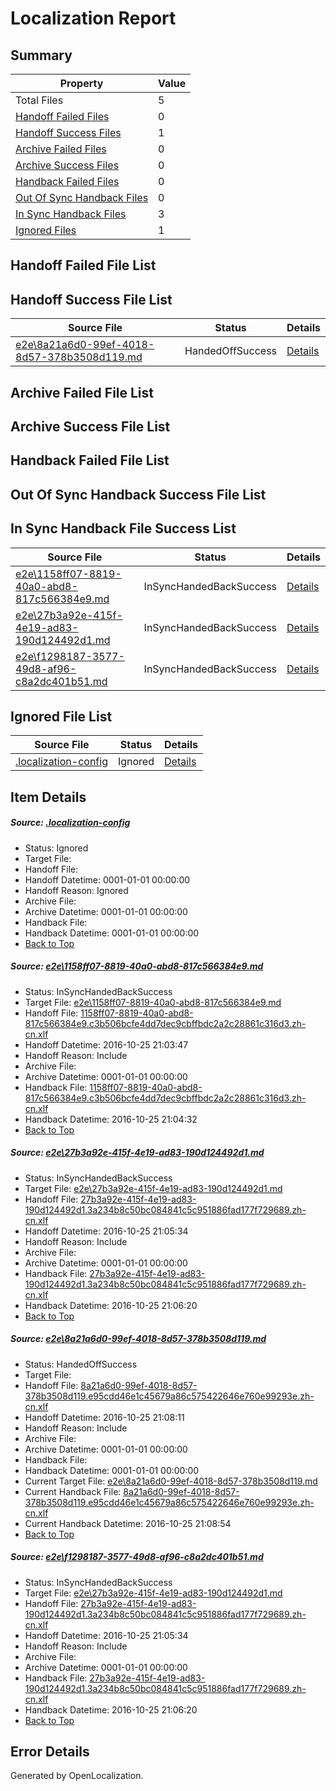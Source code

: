# <a name='report-top'></a> Localization Report

## Summary
 Property | Value 
 -------- | ----- 
 Total Files | 5
[ Handoff Failed Files ](#handoff-failed-list)| 0
[ Handoff Success Files ](#handoff-success-list)| 1
[ Archive Failed Files ](#archive-failed-list)| 0
[ Archive Success Files ](#archive-success-list)| 0
[ Handback Failed Files ](#handback-failed-list)| 0
[ Out Of Sync Handback Files ](#outofsync-handback-success-list)| 0
[ In Sync Handback Files ](#insync-handback-success-list)| 3
[ Ignored Files ](#ignored-list)| 1

## <a name='handoff-failed-list'></a> Handoff Failed File List

## <a name='handoff-success-list'></a> Handoff Success File List
 Source File | Status | Details 
 ----------- | ------ | ------- 
 [e2e\8a21a6d0-99ef-4018-8d57-378b3508d119.md](https://github.com/OpenLocalizationTestOrg/ol-test0/blob/89cb5f81b218f89873c1dce7a73ad9d31e4bf950/e2e/8a21a6d0-99ef-4018-8d57-378b3508d119.md) | HandedOffSuccess | [Details](#f2f695d9a3732a66b407f265f13fd838b242629c3)

## <a name='archive-failed-list'></a> Archive Failed File List

## <a name='archive-success-list'></a> Archive Success File List

## <a name='handback-failed-list'></a> Handback Failed File List

## <a name='outofsync-handback-success-list'></a> Out Of Sync Handback Success File List

## <a name='insync-handback-success-list'></a> In Sync Handback File Success List
 Source File | Status | Details 
 ----------- | ------ | ------- 
 [e2e\1158ff07-8819-40a0-abd8-817c566384e9.md](https://github.com/OpenLocalizationTestOrg/ol-test0/blob/b1a5bf94d0bc4d6f2c393bda24bfd93739d5dafe/e2e/1158ff07-8819-40a0-abd8-817c566384e9.md) | InSyncHandedBackSuccess | [Details](#248ef1e23af74a37297fae167a52e5b01c475e321)
 [e2e\27b3a92e-415f-4e19-ad83-190d124492d1.md](https://github.com/OpenLocalizationTestOrg/ol-test0/blob/a791b6ab89c680ea1032e61e65bab89b6bd0a5ea/e2e/27b3a92e-415f-4e19-ad83-190d124492d1.md) | InSyncHandedBackSuccess | [Details](#ae08aa06145cfb85922da9b635269ba274722e8e2)
 [e2e\f1298187-3577-49d8-af96-c8a2dc401b51.md](https://github.com/OpenLocalizationTestOrg/ol-test0/blob/89cb5f81b218f89873c1dce7a73ad9d31e4bf950/e2e/f1298187-3577-49d8-af96-c8a2dc401b51.md) | InSyncHandedBackSuccess | [Details](#ae08aa06145cfb85922da9b635269ba274722e8e4)

## <a name='ignored-list'></a> Ignored File List
 Source File | Status | Details 
 ----------- | ------ | ------- 
 [.localization-config](https://github.com/OpenLocalizationTestOrg/ol-test0/blob/89cb5f81b218f89873c1dce7a73ad9d31e4bf950/.localization-config) | Ignored | [Details](#c268a05ecaa7ec85942ed632c29928ee5bd6da8d0)

## Item Details
##### <a name='c268a05ecaa7ec85942ed632c29928ee5bd6da8d0'></a> Source: [.localization-config](https://github.com/OpenLocalizationTestOrg/ol-test0/blob/89cb5f81b218f89873c1dce7a73ad9d31e4bf950/.localization-config)
* Status: Ignored
* Target File: 
* Handoff File: 
* Handoff Datetime: 0001-01-01 00:00:00
* Handoff Reason: Ignored
* Archive File: 
* Archive Datetime: 0001-01-01 00:00:00
* Handback File: 
* Handback Datetime: 0001-01-01 00:00:00
* [Back to Top](#report-top)

##### <a name='248ef1e23af74a37297fae167a52e5b01c475e321'></a> Source: [e2e\1158ff07-8819-40a0-abd8-817c566384e9.md](https://github.com/OpenLocalizationTestOrg/ol-test0/blob/b1a5bf94d0bc4d6f2c393bda24bfd93739d5dafe/e2e/1158ff07-8819-40a0-abd8-817c566384e9.md)
* Status: InSyncHandedBackSuccess
* Target File: [e2e\1158ff07-8819-40a0-abd8-817c566384e9.md](https://github.com/OpenLocalizationTestOrg/ol-test0-zhcn/blob/062d6cd5e806b659b68536a4a369177434bda6dc/e2e/1158ff07-8819-40a0-abd8-817c566384e9.md)
* Handoff File: [1158ff07-8819-40a0-abd8-817c566384e9.c3b506bcfe4dd7dec9cbffbdc2a2c28861c316d3.zh-cn.xlf](https://github.com/OpenLocalizationTestOrg/ol-test0-handoff/blob/a0ab60e119aca647fc0c108b206e0c21184a63fd/ol-handoff/OpenLocalizationTestOrg/ol-test0-zhcn/shujia/ht/1158ff07-8819-40a0-abd8-817c566384e9.c3b506bcfe4dd7dec9cbffbdc2a2c28861c316d3.zh-cn.xlf)
* Handoff Datetime: 2016-10-25 21:03:47
* Handoff Reason: Include
* Archive File: 
* Archive Datetime: 0001-01-01 00:00:00
* Handback File: [1158ff07-8819-40a0-abd8-817c566384e9.c3b506bcfe4dd7dec9cbffbdc2a2c28861c316d3.zh-cn.xlf](https://github.com/OpenLocalizationTestOrg/ol-test0-handback/blob/9a0aa50062c06bf4d22941ce5e96d058ab085f90/ol-handback/OpenLocalizationTestOrg/ol-test0-zhcn/shujia/ht/1158ff07-8819-40a0-abd8-817c566384e9.c3b506bcfe4dd7dec9cbffbdc2a2c28861c316d3.zh-cn.xlf)
* Handback Datetime: 2016-10-25 21:04:32
* [Back to Top](#report-top)

##### <a name='ae08aa06145cfb85922da9b635269ba274722e8e2'></a> Source: [e2e\27b3a92e-415f-4e19-ad83-190d124492d1.md](https://github.com/OpenLocalizationTestOrg/ol-test0/blob/a791b6ab89c680ea1032e61e65bab89b6bd0a5ea/e2e/27b3a92e-415f-4e19-ad83-190d124492d1.md)
* Status: InSyncHandedBackSuccess
* Target File: [e2e\27b3a92e-415f-4e19-ad83-190d124492d1.md](https://github.com/OpenLocalizationTestOrg/ol-test0-zhcn/blob/3d7ea3ee5bdc0945cda04d0e184be65e422a6bea/e2e/27b3a92e-415f-4e19-ad83-190d124492d1.md)
* Handoff File: [27b3a92e-415f-4e19-ad83-190d124492d1.3a234b8c50bc084841c5c951886fad177f729689.zh-cn.xlf](https://github.com/OpenLocalizationTestOrg/ol-test0-handoff/blob/1676b79f059d519e61a07a46f04ad179fdd11000/ol-handoff/OpenLocalizationTestOrg/ol-test0-zhcn/shujia/ht/27b3a92e-415f-4e19-ad83-190d124492d1.3a234b8c50bc084841c5c951886fad177f729689.zh-cn.xlf)
* Handoff Datetime: 2016-10-25 21:05:34
* Handoff Reason: Include
* Archive File: 
* Archive Datetime: 0001-01-01 00:00:00
* Handback File: [27b3a92e-415f-4e19-ad83-190d124492d1.3a234b8c50bc084841c5c951886fad177f729689.zh-cn.xlf](https://github.com/OpenLocalizationTestOrg/ol-test0-handback/blob/1ebfd11928dfe2824fe604e4c15d6d70e850029f/ol-handback/OpenLocalizationTestOrg/ol-test0-zhcn/shujia/ht/27b3a92e-415f-4e19-ad83-190d124492d1.3a234b8c50bc084841c5c951886fad177f729689.zh-cn.xlf)
* Handback Datetime: 2016-10-25 21:06:20
* [Back to Top](#report-top)

##### <a name='f2f695d9a3732a66b407f265f13fd838b242629c3'></a> Source: [e2e\8a21a6d0-99ef-4018-8d57-378b3508d119.md](https://github.com/OpenLocalizationTestOrg/ol-test0/blob/89cb5f81b218f89873c1dce7a73ad9d31e4bf950/e2e/8a21a6d0-99ef-4018-8d57-378b3508d119.md)
* Status: HandedOffSuccess
* Target File: 
* Handoff File: [8a21a6d0-99ef-4018-8d57-378b3508d119.e95cdd46e1c45679a86c575422646e760e99293e.zh-cn.xlf](https://github.com/OpenLocalizationTestOrg/ol-test0-handoff/blob/07a7e7a9e84bbb346e2e31cefef9ab0cfc4cadf2/ol-handoff/OpenLocalizationTestOrg/ol-test0-zhcn/shujia/ht/8a21a6d0-99ef-4018-8d57-378b3508d119.e95cdd46e1c45679a86c575422646e760e99293e.zh-cn.xlf)
* Handoff Datetime: 2016-10-25 21:08:11
* Handoff Reason: Include
* Archive File: 
* Archive Datetime: 0001-01-01 00:00:00
* Handback File: 
* Handback Datetime: 0001-01-01 00:00:00
* Current Target File: [e2e\8a21a6d0-99ef-4018-8d57-378b3508d119.md](https://github.com/OpenLocalizationTestOrg/ol-test0-zhcn/blob/da54778b534818f794324539ed2036ff81aa7c53/e2e/8a21a6d0-99ef-4018-8d57-378b3508d119.md)
* Current Handback File: [8a21a6d0-99ef-4018-8d57-378b3508d119.e95cdd46e1c45679a86c575422646e760e99293e.zh-cn.xlf](https://github.com/OpenLocalizationTestOrg/ol-test0-handback/blob/21ccc3e14fd35ac35b3fd50b4ef0069dc1d22647/ol-handback/OpenLocalizationTestOrg/ol-test0-zhcn/shujia/ht/8a21a6d0-99ef-4018-8d57-378b3508d119.e95cdd46e1c45679a86c575422646e760e99293e.zh-cn.xlf)
* Current Handback Datetime: 2016-10-25 21:08:54
* [Back to Top](#report-top)

##### <a name='ae08aa06145cfb85922da9b635269ba274722e8e4'></a> Source: [e2e\f1298187-3577-49d8-af96-c8a2dc401b51.md](https://github.com/OpenLocalizationTestOrg/ol-test0/blob/89cb5f81b218f89873c1dce7a73ad9d31e4bf950/e2e/f1298187-3577-49d8-af96-c8a2dc401b51.md)
* Status: InSyncHandedBackSuccess
* Target File: [e2e\27b3a92e-415f-4e19-ad83-190d124492d1.md](https://github.com/OpenLocalizationTestOrg/ol-test0-zhcn/blob/3d7ea3ee5bdc0945cda04d0e184be65e422a6bea/e2e/27b3a92e-415f-4e19-ad83-190d124492d1.md)
* Handoff File: [27b3a92e-415f-4e19-ad83-190d124492d1.3a234b8c50bc084841c5c951886fad177f729689.zh-cn.xlf](https://github.com/OpenLocalizationTestOrg/ol-test0-handoff/blob/1676b79f059d519e61a07a46f04ad179fdd11000/ol-handoff/OpenLocalizationTestOrg/ol-test0-zhcn/shujia/ht/27b3a92e-415f-4e19-ad83-190d124492d1.3a234b8c50bc084841c5c951886fad177f729689.zh-cn.xlf)
* Handoff Datetime: 2016-10-25 21:05:34
* Handoff Reason: Include
* Archive File: 
* Archive Datetime: 0001-01-01 00:00:00
* Handback File: [27b3a92e-415f-4e19-ad83-190d124492d1.3a234b8c50bc084841c5c951886fad177f729689.zh-cn.xlf](https://github.com/OpenLocalizationTestOrg/ol-test0-handback/blob/1ebfd11928dfe2824fe604e4c15d6d70e850029f/ol-handback/OpenLocalizationTestOrg/ol-test0-zhcn/shujia/ht/27b3a92e-415f-4e19-ad83-190d124492d1.3a234b8c50bc084841c5c951886fad177f729689.zh-cn.xlf)
* Handback Datetime: 2016-10-25 21:06:20
* [Back to Top](#report-top)


## Error Details

Generated by OpenLocalization.
